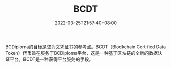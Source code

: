 ﻿---
weight: 
title: "BCDT"
description: "BCDiploma的目标是成为文凭证书的参考点"
date: 2022-03-25T21:57:40+08:00
lastmod: 2022-03-25T16:45:40+08:00
draft: false
authors: ["Metabd"]
featuredImage: "bcdt.webp"
link: ""
tags: ["数字代币","BCDT"]
categories: ["navigation"]
navigation: ["数字代币"]
lightgallery: true
toc: true
pinned: false
recommend: false
recommend1: false
---
BCDiploma的目标是成为文凭证书的参考点。BCDT（Blockchain Certified Data Token）代币旨在服务于BCDiploma平台，这是一种基于区块链的全新的数据认证平台。BCDT是一种获得平台服务的手段。
